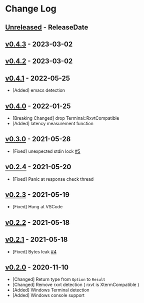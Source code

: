 # Change Log

## [Unreleased](https://github.com/dalance/termbg/compare/v0.4.3...Unreleased) - ReleaseDate

## [v0.4.3](https://github.com/dalance/termbg/compare/v0.4.2...v0.4.3) - 2023-03-02

## [v0.4.2](https://github.com/dalance/termbg/compare/v0.4.1...v0.4.2) - 2023-03-02

## [v0.4.1](https://github.com/dalance/termbg/compare/v0.4.0...v0.4.1) - 2022-05-25

* [Added] emacs detection

## [v0.4.0](https://github.com/dalance/termbg/compare/v0.3.0...v0.4.0) - 2022-01-25

* [Breaking Changed] drop Terminal::RxvtCompatible
* [Added] latency measurement function

## [v0.3.0](https://github.com/dalance/termbg/compare/v0.2.4...v0.3.0) - 2021-05-28

* [Fixed] unexpected stdin lock [#5](https://github.com/dalance/termbg/issues/5)

## [v0.2.4](https://github.com/dalance/termbg/compare/v0.2.3...v0.2.4) - 2021-05-20

* [Fixed] Panic at response check thread

## [v0.2.3](https://github.com/dalance/termbg/compare/v0.2.2...v0.2.3) - 2021-05-19

* [Fixed] Hung at VSCode

## [v0.2.2](https://github.com/dalance/termbg/compare/v0.2.1...v0.2.2) - 2021-05-18

## [v0.2.1](https://github.com/dalance/termbg/compare/v0.2.0...v0.2.1) - 2021-05-18

* [Fixed] Bytes leak [#4](https://github.com/dalance/termbg/issues/4)

## [v0.2.0](https://github.com/dalance/termbg/compare/v0.1.0...v0.2.0) - 2020-11-10

* [Changed] Return type from `Option` to `Result`
* [Changed] Remove rxvt detection ( rxvt is XtermCompatible )
* [Added] Windows Terminal detection
* [Added] Windows console support
